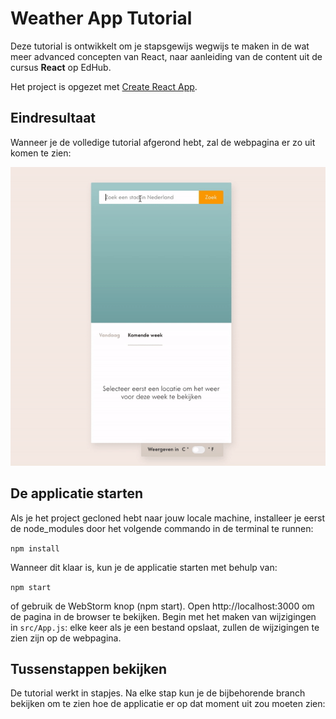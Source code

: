 # Weather App Tutorial
Deze tutorial is ontwikkelt om je stapsgewijs wegwijs te maken in de wat meer advanced concepten van React, 
naar aanleiding van de content uit de cursus **React** op EdHub.

Het project is opgezet met [Create React App](https://github.com/facebook/create-react-app).

## Eindresultaat
Wanneer je de volledige tutorial afgerond hebt, zal de webpagina er zo uit komen te zien:

![Eindresultaat](src/assets/screenshot.gif)

## De applicatie starten
Als je het project gecloned hebt naar jouw locale machine, installeer je eerst de node_modules door het volgende commando in de terminal te runnen:

`npm install`

Wanneer dit klaar is, kun je de applicatie starten met behulp van:

`npm start`

of gebruik de WebStorm knop (npm start). Open http://localhost:3000 om de pagina in de browser te bekijken. Begin met het maken van wijzigingen in `src/App.js`: elke keer als je een bestand opslaat, zullen de wijzigingen te zien zijn op de webpagina.

## Tussenstappen bekijken
De tutorial werkt in stapjes. Na elke stap kun je de bijbehorende branch bekijken om te zien hoe de applicatie er op dat moment uit zou moeten zien: